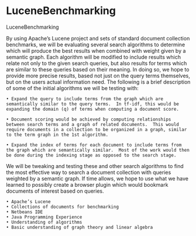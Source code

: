 # LuceneBenchmarking
LuceneBenchmarking

By using Apache’s Lucene project and sets of standard document collection benchmarks, we will be evaluating several search algorithms to determine which will produce the best results when combined with weight given by a semantic graph.  Each algorithm will be modified to include results which relate not only to the given search queries, but also results for terms which are similar to these queries based on their meaning.  In doing so, we hope to provide more precise results, based not just on the query terms themselves, but on the users actual information need.
The following is a brief description of some of the initial algorithms we will be testing with:
    
    • Expand the query to include terms from the graph which are semantically similar to the query terms.  In tf-idf, this would be expanding the domain (q) of terms when computing a document score.

    • Document scoring would be achieved by computing relationships between search terms and a graph of related documents.  This would require documents in a collection to be organized in a graph, similar to the term graph in the 1st algorithm.

    • Expand the index of terms for each document to include terms from the graph which are semantically similar.  Most of the work would then be done during the indexing stage as opposed to the search stage.
      
We will be tweaking and testing these and other search algorithms to find the most effective way to search a document collection with queries weighted by a semantic graph.
If time allows, we hope to use what we have learned to possibly create a browser plugin which would bookmark documents of interest based on queries.
    
    • Apache’s Lucene
    • Collections of documents for benchmarking
    • Netbeans IDE
    • Java Programming Experience
    • Understanding of algorithms
    • Basic understanding of graph theory and linear algebra 
